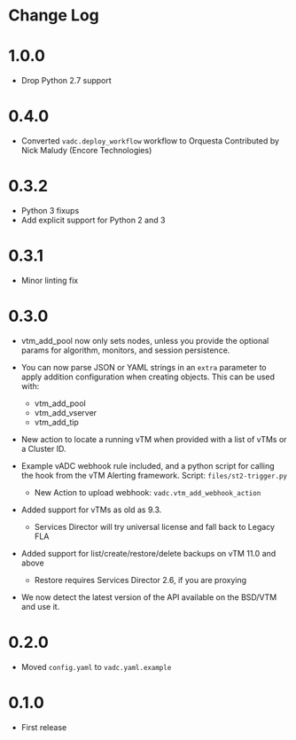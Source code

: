 # Change Log

# 1.0.0

* Drop Python 2.7 support

# 0.4.0

- Converted `vadc.deploy_workflow` workflow to Orquesta
  Contributed by Nick Maludy (Encore Technologies)
  
# 0.3.2

- Python 3 fixups
- Add explicit support for Python 2 and 3

# 0.3.1

- Minor linting fix

# 0.3.0

- vtm_add_pool now only sets nodes, unless you provide the optional params
for algorithm, monitors, and session persistence.

- You can now parse JSON or YAML strings in an `extra` parameter to apply
addition configuration when creating objects. This can be used with:
  - vtm_add_pool
  - vtm_add_vserver
  - vtm_add_tip

- New action to locate a running vTM when provided with a list of vTMs or
  a Cluster ID.

- Example vADC webhook rule included, and a python script for calling the hook
  from the vTM Alerting framework. Script: `files/st2-trigger.py`
  - New Action to upload webhook: `vadc.vtm_add_webhook_action`

- Added support for vTMs as old as 9.3.
  - Services Director will try universal license and fall back to Legacy FLA

- Added support for list/create/restore/delete backups on vTM 11.0 and above
  - Restore requires Services Director 2.6, if you are proxying

- We now detect the latest version of the API available on the BSD/VTM and use it.

# 0.2.0

- Moved `config.yaml` to `vadc.yaml.example`

# 0.1.0

- First release
